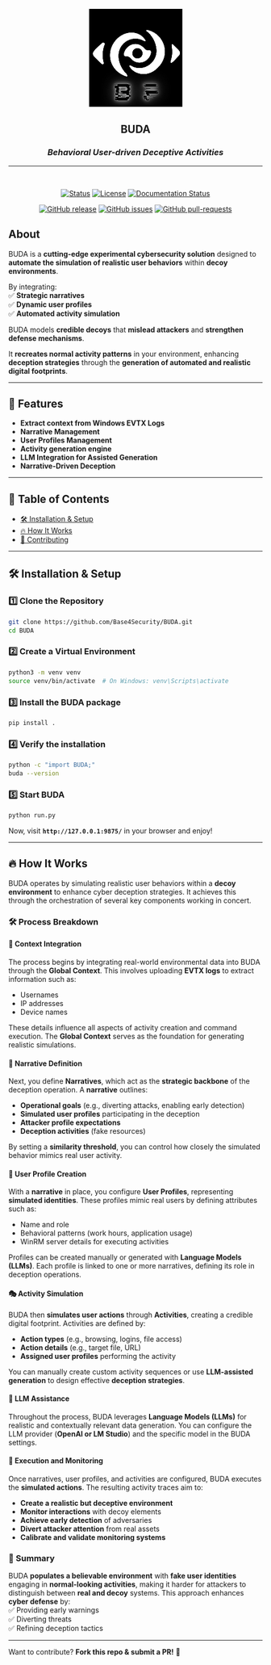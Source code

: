 <p align="center">
	<a href="https://budaframework.readthedocs.io/en/latest/" rel="noopener">
	 	<img src="https://github.com/Base4Security/BUDA/blob/master/docs/images/logo.png?raw=true" alt="BUDA">
	</a>
</p>

<h2 align="center">BUDA</h2>
<h3 align="center"><i>Behavioral User-driven Deceptive Activities</i></h2>

<hr>
<div align="center">
<br>

[![Status](https://img.shields.io/badge/status-active-success.svg)]()
[![License](https://img.shields.io/badge/license-GPL-blue.svg)](/LICENSE)
[![Documentation Status](https://readthedocs.org/projects/buda/badge/?version=latest)](https://budaframework.readthedocs.io/en/latest/?badge=latest)

</div>

<div align="center">

[![GitHub release](https://img.shields.io/github/release/Base4Security/BUDA.svg)](https://GitHub.com/Base4Security/BUDA/releases/)
[![GitHub issues](https://img.shields.io/github/issues/Base4Security/BUDA.svg)](https://GitHub.com/Base4Security/BUDA/issues/)
[![GitHub pull-requests](https://img.shields.io/github/issues-pr/Base4Security/BUDA.svg)](https://GitHub.com/Base4Security/BUDA/pull/)

</div>

## About

BUDA is a **cutting-edge experimental cybersecurity solution** designed to **automate the simulation of realistic user behaviors** within **decoy environments**.  

By integrating:  
✅ **Strategic narratives**  
✅ **Dynamic user profiles**  
✅ **Automated activity simulation**  

BUDA models **credible decoys** that **mislead attackers** and **strengthen defense mechanisms**.  

It **recreates normal activity patterns** in your environment, enhancing **deception strategies** through the **generation of automated and realistic digital footprints**. 

---

## 🚀 Features
- **Extract context from Windows EVTX Logs**  
- **Narrative Management**  
- **User Profiles Management**
- **Activity generation engine**
- **LLM Integration for Assisted Generation**
- **Narrative-Driven Deception**

---

## 📖 Table of Contents

- [🛠️ Installation & Setup](#️-installation--setup)
- [🔥 How It Works](#-how-it-works)
- [🤝 Contributing](#-contributing)

---

## 🛠️ Installation & Setup
### **1️⃣ Clone the Repository**
```bash
git clone https://github.com/Base4Security/BUDA.git
cd BUDA
```

### **2️⃣ Create a Virtual Environment**
```bash
python3 -m venv venv
source venv/bin/activate  # On Windows: venv\Scripts\activate
```

### **3️⃣ Install the BUDA package**
```bash
pip install .
```

### **4️⃣ Verify the installation**
```bash
python -c "import BUDA;"
buda --version
```

### **5️⃣ Start BUDA**
```bash
python run.py
```

Now, visit **`http://127.0.0.1:9875/`** in your browser and enjoy!

---

## 🔥 How It Works

BUDA operates by simulating realistic user behaviors within a **decoy environment** to enhance cyber deception strategies. It achieves this through the orchestration of several key components working in concert.  

### 🛠 Process Breakdown  

#### 📌 Context Integration  
The process begins by integrating real-world environmental data into BUDA through the **Global Context**. This involves uploading **EVTX logs** to extract information such as:  
- Usernames  
- IP addresses  
- Device names  

These details influence all aspects of activity creation and command execution. The **Global Context** serves as the foundation for generating realistic simulations.  

#### 📖 Narrative Definition  
Next, you define **Narratives**, which act as the **strategic backbone** of the deception operation. A **narrative** outlines:  
- **Operational goals** (e.g., diverting attacks, enabling early detection)  
- **Simulated user profiles** participating in the deception  
- **Attacker profile expectations**  
- **Deception activities** (fake resources)  

By setting a **similarity threshold**, you can control how closely the simulated behavior mimics real user activity.  

#### 👤 User Profile Creation  
With a **narrative** in place, you configure **User Profiles**, representing **simulated identities**. These profiles mimic real users by defining attributes such as:  
- Name and role  
- Behavioral patterns (work hours, application usage)  
- WinRM server details for executing activities  

Profiles can be created manually or generated with **Language Models (LLMs)**. Each profile is linked to one or more narratives, defining its role in deception operations.  

#### 🎭 Activity Simulation  
BUDA then **simulates user actions** through **Activities**, creating a credible digital footprint. Activities are defined by:  
- **Action types** (e.g., browsing, logins, file access)  
- **Action details** (e.g., target file, URL)  
- **Assigned user profiles** performing the activity  

You can manually create custom activity sequences or use **LLM-assisted generation** to design effective **deception strategies**.  

#### 🤖 LLM Assistance  
Throughout the process, BUDA leverages **Language Models (LLMs)** for realistic and contextually relevant data generation. You can configure the LLM provider (**OpenAI or LM Studio**) and the specific model in the BUDA settings.  

#### 🚀 Execution and Monitoring  
Once narratives, user profiles, and activities are configured, BUDA executes the **simulated actions**. The resulting activity traces aim to:  
- **Create a realistic but deceptive environment**  
- **Monitor interactions** with decoy elements  
- **Achieve early detection** of adversaries  
- **Divert attacker attention** from real assets  
- **Calibrate and validate monitoring systems**  

### 🔎 Summary  
BUDA **populates a believable environment** with **fake user identities** engaging in **normal-looking activities**, making it harder for attackers to distinguish between **real and decoy** systems. This approach enhances **cyber defense** by:  
✅ Providing early warnings  
✅ Diverting threats  
✅ Refining deception tactics  


---


Want to contribute? **Fork this repo & submit a PR!** 🚀


